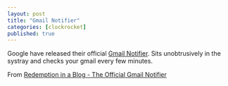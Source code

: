 ```yaml
---
layout: post
title: "Gmail Notifier"
categories: [clockrocket]
published: true
---
```


Google have released their official <a href="http://toolbar.google.com/gmail-helper/">Gmail Notifier</a>.  Sits unobtrusively in the systray and checks your gmail every few minutes.

From <a href="http://blog.codefront.net/archives/2004/08/22/the-official-gmail-notifier/">Redemption in a Blog - The Official Gmail Notifier</a>
